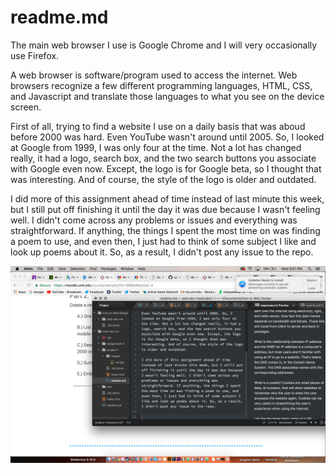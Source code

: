 # readme.md

The main web browser I use is Google Chrome and I will very occasionally use Firefox.

A web browser is software/program used to access the internet. Web browsers recognize a few different programming languages, HTML, CSS, and Javascript and translate those languages to what you see on the device screen.

First of all, trying to find a website I use on a daily basis that was aboud before 2000 was hard. Even YouTube wasn't around until 2005. So, I looked at Google from 1999, I was only four at the time. Not a lot has changed really, it had a logo, search box, and the two search buttons you associate with Google even now. Except, the logo is for Google beta, so I thought that was interesting. And of course, the style of the logo is older and outdated.

I did more of this assignment ahead of time instead of last minute this week, but I still put off finishing it until the day it was due because I wasn't feeling well. I didn't come across any problems or issues and everything was straightforward. If anything, the things I spent the most time on was finding a poem to use, and even then, I just had to think of some subject I like and look up poems about it. So, as a result, I didn't post any issue to the repo.

![Image of My Workspace](./images/workspace.png)
